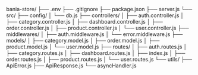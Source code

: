 bania-store/
├── .env
├── .gitignore
├── package.json
├── server.js
└── src/
    ├── config/
    │   └── db.js
    ├── controllers/
    │   ├── auth.controller.js
    │   ├── category.controller.js
    │   ├── dashboard.controller.js
    │   ├── order.controller.js
    │   ├── product.controller.js
    │   └── user.controller.js
    ├── middlewares/
    │   ├── auth.middleware.js
    │   └── error.middleware.js
    ├── models/
    │   ├── category.model.js
    │   ├── order.model.js
    │   ├── product.model.js
    │   └── user.model.js
    ├── routes/
    │   ├── auth.routes.js
    │   ├── category.routes.js
    │   ├── dashboard.routes.js
    │   ├── index.js
    │   ├── order.routes.js
    │   ├── product.routes.js
    │   └── user.routes.js
    └── utils/
        ├── ApiError.js
        ├── ApiResponse.js
        └── asyncHandler.js
